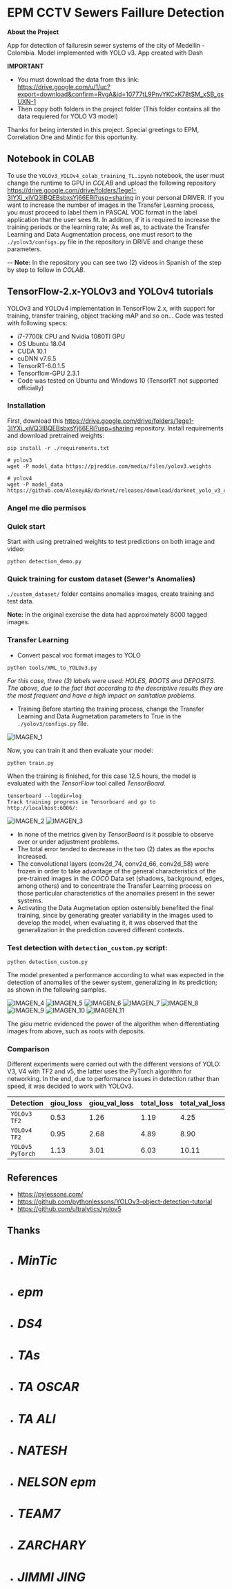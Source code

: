 # EPM CCTV Sewers Faillure Detection

**About the Project**

App for detection of failuresin sewer systems of the city of Medellin - Colombia. 
Model implemented with YOLO v3. App created with Dash

**IMPORTANT**

- You must download the data from this link: https://drive.google.com/u/1/uc?export=download&confirm=RvgA&id=10777tL9PnvYKCxK78tSM_xSB_gsUXN-1
- Then copy both folders in the project folder (This folder contains all the data requiered for YOLO V3 model)


Thanks for being intersted in this project. Special greetings to EPM, Correlation One and Mintic for this oportunity.

## Notebook in **COLAB**
To use the `YOLOv3_YOLOv4_colab_training_TL.ipynb` notebook, the user must change the runtime to GPU in *COLAB* and upload the following repository https://drive.google.com/drive/folders/1ege1-3IYXj_xiVQ3IBQEBsbxsYj66ERi?usp=sharing in your personal DRIVER. If you want to increase the number of images in the Transfer Learning process, you must proceed to label them in PASCAL VOC format in the label application that the user sees fit. In addition, if it is required to increase the training periods or the learning rate; As well as, to activate the Transfer Learning and Data Augmentation process, one must resort to the `./yolov3/configs.py` file in the repository in DRIVE and change these parameters.<br>

-- **Note:** In the repository you can see two (2) videos in Spanish of the step by step to follow in *COLAB*.

## TensorFlow-2.x-YOLOv3 and YOLOv4 tutorials
YOLOv3 and YOLOv4 implementation in TensorFlow 2.x, with support for training, transfer training, object tracking mAP and so on... Code was tested with following specs:

* i7-7700k CPU and Nvidia 1080TI GPU
* OS Ubuntu 18.04
* CUDA 10.1
* cuDNN v7.6.5
* TensorRT-6.0.1.5
* Tensorflow-GPU 2.3.1
* Code was tested on Ubuntu and Windows 10 (TensorRT not supported officially)

### Installation
First, download this https://drive.google.com/drive/folders/1ege1-3IYXj_xiVQ3IBQEBsbxsYj66ERi?usp=sharing repository. Install requirements and download pretrained weights:
```
pip install -r ./requirements.txt

# yolov3
wget -P model_data https://pjreddie.com/media/files/yolov3.weights

# yolov4
wget -P model_data https://github.com/AlexeyAB/darknet/releases/download/darknet_yolo_v3_optimal/yolov4.weights

```
### Angel me dio permisos

### Quick start
Start with using pretrained weights to test predictions on both image and video:
```
python detection_demo.py
```

### Quick training for custom dataset (Sewer's Anomalies) 
`./custom_dataset/` folder contains anomalies images, create training and test data.<br>

**Note:** In the original exercise the data had approximately 8000 tagged images.

### Transfer Learning
* Convert pascal voc format images to YOLO
```
python tools/XML_to_YOLOv3.py
```
*For this case, three (3) labels were used: HOLES, ROOTS and DEPOSITS. The above, due to the fact that according to the descriptive results they are the most frequent and have a high impact on sanitation problems.*

* Training
Before starting the training process, change the Transfer Learning and Data Augmetation parameters to True in the `./yolov3/configs.py` file.

![IMAGEN_1](https://github.com/arracinim/Sewers-Rover/blob/master/static/Train_Options.png)

Now, you can train it and then evaluate your model:
```
python train.py
```

When the training is finished, for this case 12.5 hours, the model is evaluated with the *TensorFlow* tool called *TensorBoard*.

```
tensorboard --logdir=log
Track training progress in Tensorboard and go to http://localhost:6006/:
```
![IMAGEN_2](https://github.com/arracinim/Sewers-Rover/blob/master/static/Tensor_Board_Train.png)
![IMAGEN_3](https://github.com/arracinim/Sewers-Rover/blob/master/static/Tensor_Board_Valid.png)

* In none of the metrics given by *TensorBoard* is it possible to observe over or under adjustment problems. 
* The total error tended to decrease in the two (2) dates as the epochs increased.
* The convolutional layers (conv2d_74, conv2d_66, conv2d_58) were frozen in order to take advantage of the general characteristics of the pre-trained images in the *COCO* Data set (shadows, background, edges, among others) and to concentrate the Transfer Learning process on those particular characteristics of the anomalies present in the sewer systems.
* Activating the Data Augmetation option ostensibly benefited the final training, since by generating greater variability in the images used to develop the model, when evaluating it, it was observed that the generalization in the prediction covered different contexts.


### Test detection with `detection_custom.py` script:
```
python detection_custom.py
```

The model presented a performance according to what was expected in the detection of anomalies of the sewer system, generalizing in its prediction; as shown in the following samples.

![IMAGEN_4](https://github.com/arracinim/Sewers-Rover/blob/master/static/DE1_detect.jpg)
![IMAGEN_5](https://github.com/arracinim/Sewers-Rover/blob/master/static/F1_detect.jpg)
![IMAGEN_6](https://github.com/arracinim/Sewers-Rover/blob/master/static/HU01_detect.jpg)
![IMAGEN_7](https://github.com/arracinim/Sewers-Rover/blob/master/static/HU2_detect.jpg)
![IMAGEN_8](https://github.com/arracinim/Sewers-Rover/blob/master/static/RA_DE1_detect.jpg)
![IMAGEN_9](https://github.com/arracinim/Sewers-Rover/blob/master/static/RA_DE2_detect.jpg)
![IMAGEN_10](https://github.com/arracinim/Sewers-Rover/blob/master/static/RA0_detect.jpg)
![IMAGEN_11](https://github.com/arracinim/Sewers-Rover/blob/master/static/RA2_detect.jpg)

The *giou* metric evidenced the power of the algorithm when differentiating images from above, such as roots with deposits.

### Comparison
Different experiments were carried out with the different versions of YOLO: V3, V4 with TF2 and v5, the latter uses the PyTorch algorithm for networking. In the end, due to performance issues in detection rather than speed, it was decided to work with YOLOv3.

| Detection | giou_loss | giou_val_loss | total_loss | total_val_loss | mAP | FPS |
| ------------- | ------------- | ------------- | ------------- | ------------- | ------------- | ------------- |
| `YOLOv3 TF2` | 0.53  | 1.26  | 1.19  | 4.25  | 89.36%  | 4.13 |
| `YOLOv4 TF2`| 0.95  |2.68  |4.89  |8.90  | 82.81% | 1.96 |
| `YOLOv5 PyTorch` | 1.13  |3.01  | 6.03 | 10.11 | 79.73%  | 1.82  |

## References
* https://pylessons.com/
* https://github.com/pythonlessons/YOLOv3-object-detection-tutorial
* https://github.com/ultralytics/yolov5

## Thanks
* # *MinTic*
* # *epm*
* # *DS4*
* # *TAs*
* # *TA OSCAR*
* # *TA ALI*
* # *NATESH*
* # *NELSON epm*
* # *TEAM7*
* # *ZARCHARY*
* # *JIMMI JING*
